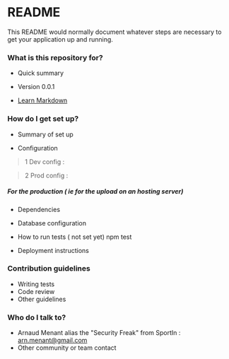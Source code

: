 # README #

This README would normally document whatever steps are necessary to get your application up and running.

### What is this repository for? ###

* Quick summary

* Version
0.0.1
* [Learn Markdown](https://bitbucket.org/tutorials/markdowndemo)

### How do I get set up? ###

* Summary of set up


* Configuration

>1 Dev config :


>2 Prod config :
    
##### For the production ( ie for the upload on an hosting server)
* Dependencies

* Database configuration
* How to run tests
( not set yet)
    npm test

* Deployment instructions

### Contribution guidelines ###

* Writing tests
* Code review
* Other guidelines


### Who do I talk to? ###

* Arnaud Menant alias the "Security Freak" from SportIn : arn.menant@gmail.com
* Other community or team contact